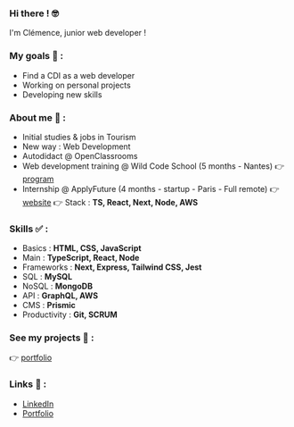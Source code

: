### Hi there ! 🤓
<p>I'm Clémence, junior web developer !</p>

### My goals 🎯 :
* Find a CDI as a web developer
* Working on personal projects
* Developing new skills

### About me 👩 :
* Initial studies & jobs in Tourism
* New way : Web Development
* Autodidact @ OpenClassrooms
* Web development training @ Wild Code School (5 months - Nantes) 👉 [program](https://www.wildcodeschool.com/en-GB/courses/web-development-course-full-time/nantes)
* Internship @ ApplyFuture (4 months - startup - Paris - Full remote) 👉 [website](https://www.applyfuture.com/fr) 👉 Stack : **TS, React, Next, Node, AWS**

### Skills ✅ :
* Basics : **HTML, CSS, JavaScript**
* Main : **TypeScript, React, Node**
* Frameworks : **Next, Express, Tailwind CSS, Jest**
* SQL : **MySQL**
* NoSQL : **MongoDB**
* API : **GraphQL, AWS**
* CMS : **Prismic**
* Productivity : **Git, SCRUM**

### See my projects 🚀 :
👉 [portfolio](https://clemence-pirault.vercel.app/portfolio)

### Links 🔗 :
* [LinkedIn](https://www.linkedin.com/in/clemence-pirault/)
* [Portfolio](https://clemence-pirault.vercel.app/)
